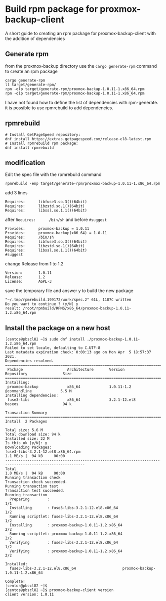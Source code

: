 
# Build rpm package for proxmox-backup-client
A short guide to creating an rpm package for proxmox-backup-client with the addition of dependencies

## Generate rpm
from the proxmox-backup directory use the ```cargo generate-rpm``` command to create an rpm package
```
cargo generate-rpm
ll target/generate-rpm/
rpm -qlp target/generate-rpm/proxmox-backup-1.0.11-1.x86_64.rpm
rpm -qip target/generate-rpm/proxmox-backup-1.0.11-1.x86_64.rpm
```
I have not found how to define the list of dependencies with rpm-generate. it is possible to use rpmrebuild to add dependencies.
## rpmrebuild
```
# Install GetPageSpeed repository:
dnf install https://extras.getpagespeed.com/release-el8-latest.rpm
# Install rpmrebuild rpm package:
dnf install rpmrebuild
```
## modification
Edit the spec file with the rpmrebuild command
```
rpmrebuild -enp target/generate-rpm/proxmox-backup-1.0.11-1.x86_64.rpm
```
add 3 lines 
```
Requires:      libfuse3.so.3()(64bit)
Requires:      libzstd.so.1()(64bit)
Requires:      libssl.so.1.1()(64bit)
``` 
after ```Requires:      /bin/sh``` and before ```#suggest```
```
Provides:      proxmox-backup = 1.0.11
Provides:      proxmox-backup(x86_64) = 1.0.11
Requires:      /bin/sh
Requires:      libfuse3.so.3()(64bit)
Requires:      libzstd.so.1()(64bit)
Requires:      libssl.so.1.1()(64bit)
#suggest
```
change Release from 1 to 1.2
```
Version:       1.0.11
Release:       1.2
License:       AGPL-3
```
save the temporary file and answer y to build the new package
```
"~/.tmp/rpmrebuild.199172/work/spec.2" 61L, 1187C written
Do you want to continue ? (y/N) y
result: /root/rpmbuild/RPMS/x86_64/proxmox-backup-1.0.11-1.2.x86_64.rpm
```
## Install the package on a new host
```
[centos@pbscl82 ~]$ sudo dnf install ./proxmox-backup-1.0.11-1.2.x86_64.rpm
Failed to set locale, defaulting to C.UTF-8
Last metadata expiration check: 0:00:13 ago on Mon Apr  5 18:57:37 2021.
Dependencies resolved.
==========================================================================================================
 Package                    Architecture       Version                     Repository                Size
==========================================================================================================
Installing:
 proxmox-backup             x86_64             1.0.11-1.2                  @commandline             5.5 M
Installing dependencies:
 fuse3-libs                 x86_64             3.2.1-12.el8                baseos                    94 k

Transaction Summary
==========================================================================================================
Install  2 Packages

Total size: 5.6 M
Total download size: 94 k
Installed size: 22 M
Is this ok [y/N]: y
Downloading Packages:
fuse3-libs-3.2.1-12.el8.x86_64.rpm                                        1.1 MB/s |  94 kB     00:00    
----------------------------------------------------------------------------------------------------------
Total                                                                     1.0 MB/s |  94 kB     00:00     
Running transaction check
Transaction check succeeded.
Running transaction test
Transaction test succeeded.
Running transaction
  Preparing        :                                                                                  1/1 
  Installing       : fuse3-libs-3.2.1-12.el8.x86_64                                                   1/2 
  Running scriptlet: fuse3-libs-3.2.1-12.el8.x86_64                                                   1/2 
  Installing       : proxmox-backup-1.0.11-1.2.x86_64                                                 2/2 
  Running scriptlet: proxmox-backup-1.0.11-1.2.x86_64                                                 2/2 
  Verifying        : fuse3-libs-3.2.1-12.el8.x86_64                                                   1/2 
  Verifying        : proxmox-backup-1.0.11-1.2.x86_64                                                 2/2 

Installed:
  fuse3-libs-3.2.1-12.el8.x86_64                     proxmox-backup-1.0.11-1.2.x86_64                    

Complete!
[centos@pbscl82 ~]$
[centos@pbscl82 ~]$ proxmox-backup-client version
client version: 1.0.11
```
